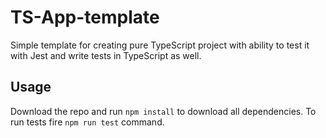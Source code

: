 # TS-App-template

Simple template for creating pure TypeScript project with ability to test it with Jest and write tests in TypeScript as well.

## Usage

Download the repo and run `npm install` to download all dependencies.
To run tests fire `npm run test` command.
